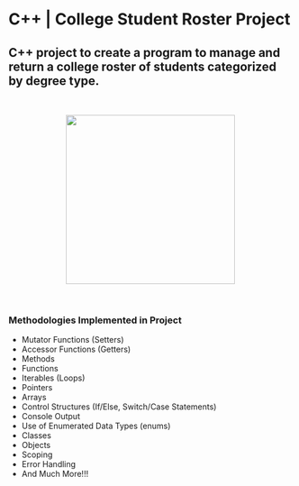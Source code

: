 # C++ | College Student Roster Project

## C++ project to create a program to manage and return a college roster of students categorized by degree type.

</br>
<p align="center">
  <img src="https://upload.wikimedia.org/wikipedia/commons/thumb/1/18/ISO_C%2B%2B_Logo.svg/1200px-ISO_C%2B%2B_Logo.svg.png" width="300">
</p>
</br>

### Methodologies Implemented in Project
* Mutator Functions (Setters)
* Accessor Functions (Getters)
* Methods
* Functions
* Iterables (Loops)
* Pointers
* Arrays
* Control Structures (If/Else, Switch/Case Statements)
* Console Output
* Use of Enumerated Data Types (enums)
* Classes
* Objects
* Scoping
* Error Handling
* And Much More!!!
